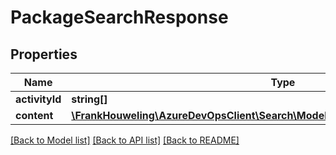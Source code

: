 # PackageSearchResponse

## Properties
Name | Type | Description | Notes
------------ | ------------- | ------------- | -------------
**activityId** | **string[]** |  | [optional] 
**content** | [**\FrankHouweling\AzureDevOpsClient\Search\Model\PackageSearchResponseContent**](PackageSearchResponseContent.md) |  | [optional] 

[[Back to Model list]](../README.md#documentation-for-models) [[Back to API list]](../README.md#documentation-for-api-endpoints) [[Back to README]](../README.md)


